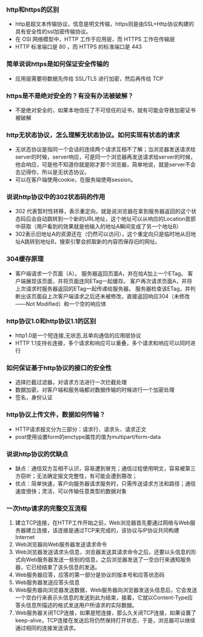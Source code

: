 ### http和https的区别
- http是超文本传输协议，信息是明文传输，https则是由SSL+Http协议构建的具有安全性的ssl加密传输协议。
- 在 OSI 网络模型中，HTTP 工作于应用层，而 HTTPS 工作在传输层
- HTTP 标准端口是 80 ，而 HTTPS 的标准端口是 443

### 简单说说https是如何保证安全传输的
- 应用层需要将数据先传给 SSL/TLS 进行加密，然后再传给 TCP

### https是不是绝对安全的？有没有办法被破解？
- 不是绝对安全的，如果本地信任了不可信任的证书，就有可能会导致加密证书被破解

### http无状态协议，怎么理解无状态协议。如何实现有状态的请求
- 无状态协议是指同一个会话的连续两个请求互相不了解；当浏览器发送请求给server的时候，server响应，可是同一个浏览器再发送请求给server的时候，他会响应，可是他不知道你就是刚才那个浏览器，简单地说，就是server不会去记得你，所以是无状态协议。
- 可以在客户端使用cookie，在服务端使用session。


### 说说http协议中的302状态码的作用
- 302 代表暂时性转移，表示重定向，就是说浏览器在拿到服务器返回的这个状态码后会自动跳转到一个新的URL地址，这个地址可以从响应的Location首部中获取（用户看到的效果就是他输入的地址A瞬间变成了另一个地址B）
- 302表示旧地址A的资源还在（仍然可以访问），这个重定向只是临时地从旧地址A跳转到地址B，搜索引擎会抓取新的内容而保存旧的网址。


### 304缓存原理
- 客户端请求一个页面（A）。 服务器返回页面A，并在给A加上一个ETag。 客户端展现该页面，并将页面连同ETag一起缓存。 客户再次请求页面A，并将上次请求时服务器返回的ETag一起传递给服务器。 服务器检查该ETag，并判断出该页面自上次客户端请求之后还未被修改，直接返回响应304（未修改——Not Modified）和一个空的响应体
### http协议1.0和http协议1.1的区别
- http1.0是一个短连接,无状态,且单向通信的应用层协议
- HTTP 1.1支持长连接，多个请求和响应可以重叠，多个请求和响应可以同时进行

### 如何保证基于http协议的接口的安全性
- 选择拦截过滤器，对请求方法进行一次拦截处理
- 数据加密，对客户端和服务端都对数据传输的时候进行一个加密处理
- 签名，身份认证

### http协议上传文件，数据如何传输？
- HTTP请求报文分为三部分：请求行、请求头、请求正文
- post使用设置form的enctype属性的值为multipart/form-data


### 说说http协议的优缺点

- 缺点：通信双方互相不认识，容易遭到冒充；通信过程使用明文，容易被第三方窃听；无法确定报文完整性，有可能会遭到篡改；
- 优点：简单快速，客户向服务器请求服务时，只需传送请求方法和路径；通信速度很快；灵活，可以传输任意类型的数据对象


### 一次http请求的完整交互流程
1. 建立TCP连接，在HTTP工作开始之前，Web浏览器首先要通过网络与Web服务器建立连接，该连接是通过TCP来完成的，该协议与IP协议共同构建Internet
2.  Web浏览器向Web服务器发送请求命令 
3.  Web浏览器发送请求头信息，浏览器发送其请求命令之后，还要以头信息的形式向Web服务器发送一些别的信息，之后浏览器发送了一空白行来通知服务器，它已经结束了该头信息的发送。
4.  Web服务器应答，应答的第一部分是协议的版本号和应答状态码
5.  Web服务器发送应答头信息 
6.  Web服务器向浏览器发送数据，Web服务器向浏览器发送头信息后，它会发送一个空白行来表示头信息的发送到此为结束，接着，它就以Content-Type应答头信息所描述的格式发送用户所请求的实际数据。
7.  Web服务器关闭TCP连接，如果是短连接，那么久关闭TCP连接，如果设置了keep-alive，TCP连接在发送后将仍然保持打开状态，于是，浏览器可以继续通过相同的连接发送请求。

